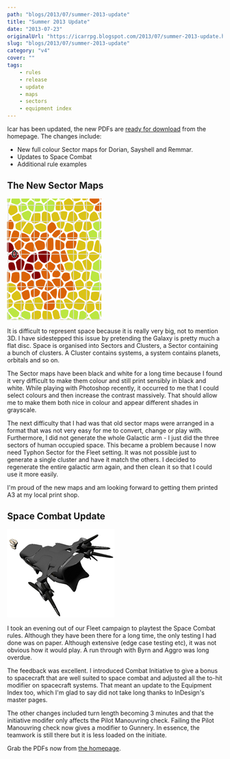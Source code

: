 ```yaml
---
path: "blogs/2013/07/summer-2013-update"
title: "Summer 2013 Update"
date: "2013-07-23"
originalUrl: "https://icarrpg.blogspot.com/2013/07/summer-2013-update.html"
slug: "blogs/2013/07/summer-2013-update"
category: "v4"
cover: ""
tags:
    - rules
    - release
    - update
    - maps
    - sectors
    - equipment index
---
```

Icar has been updated, the new PDFs are [ready for download](http://www.icar.co.uk) from the homepage. The changes include:  

*   New full colour Sector maps for Dorian, Sayshell and Remmar.
*   Updates to Space Combat
*   Additional rule examples

## The New Sector Maps

![A multi-coloured mosaic of clusters from within the Dorian sector](./images/maps-dorian-mini.png)

It is difficult to represent space because it is really very big, not to mention 3D. I have sidestepped this issue by pretending the Galaxy is pretty much a flat disc. Space is organised into Sectors and Clusters, a Sector containing a bunch of clusters. A Cluster contains systems, a system contains planets, orbitals and so on.  

The Sector maps have been black and white for a long time because I found it very difficult to make them colour and still print sensibly in black and white. While playing with Photoshop recently, it occurred to me that I could select colours and then increase the contrast massively. That should allow me to make them both nice in colour and appear different shades in grayscale.  

The next difficulty that I had was that old sector maps were arranged in a format that was not very easy for me to convert, change or play with. Furthermore, I did not generate the whole Galactic arm - I just did the three sectors of human occupied space. This became a problem because I now need Typhon Sector for the Fleet setting. It was not possible just to generate a single cluster and have it match the others. I decided to regenerate the entire galactic arm again, and then clean it so that I could use it more easily.   

I'm proud of the new maps and am looking forward to getting them printed A3 at my local print shop. 

## Space Combat Update

![A big spacecraft chases down a small one](./images/core-space-combat-outline-mockup-5.png)

I took an evening out of our Fleet campaign to playtest the Space Combat rules. Although they have been there for a long time, the only testing I had done was on paper. Although extensive (edge case testing etc), it was not obvious how it would play. A run through with Byrn and Aggro was long overdue.  

The feedback was excellent. I introduced Combat Initiative to give a bonus to spacecraft that are well suited to space combat and adjusted all the to-hit modifier on spacecraft systems. That meant an update to the Equipment Index too, which I'm glad to say did not take long thanks to InDesign's master pages.  

The other changes included turn length becoming 3 minutes and that the initiative modifer only affects the Pilot Manouvring check. Failing the Pilot Manouvring check now gives a modifier to Gunnery. In essence, the teamwork is still there but it is less loaded on the initiate.   

Grab the PDFs now from [the homepage](http://www.icar.co.uk).